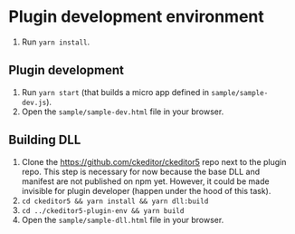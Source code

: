 # Plugin development environment

1. Run `yarn install`.

## Plugin development

1. Run `yarn start` (that builds a micro app defined in `sample/sample-dev.js`).
1. Open the `sample/sample-dev.html` file in your browser.

## Building DLL

1. Clone the https://github.com/ckeditor/ckeditor5 repo next to the plugin repo. This step is necessary for now because the base DLL and manifest are not published on npm yet. However, it could be made invisible for plugin developer (happen under the hood of this task).
1. `cd ckeditor5 && yarn install && yarn dll:build`
1. `cd ../ckeditor5-plugin-env && yarn build`
1. Open the `sample/sample-dll.html` file in your browser.